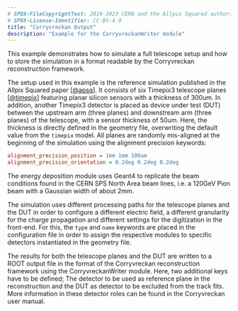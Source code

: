```yaml
---
# SPDX-FileCopyrightText: 2019-2023 CERN and the Allpix Squared authors
# SPDX-License-Identifier: CC-BY-4.0
title: "Corryvreckan Output"
description: "Example for the CorryvreckanWriter module"
---
```


This example demonstrates how to simulate a full telescope setup and how to store the simulation in a format readable by the Corryvreckan reconstruction framework.

The setup used in this example is the reference simulation published in the Allpix Squared paper \[[@apsq]\].
It consists of six Timepix3 telescope planes \[[@timepix]\] featuring planar silicon sensors with a thickness of 300um.
In addition, another Timepix3 detector is placed as device under test (DUT) between the upstream arm (three planes) and downstream arm (three planes) of the telescope, with a sensor thickness of 50um.
Here, the thickness is directly defined in the geometry file, overwriting the default value from the `timepix` model.
All planes are randomly mis-aligned at the beginning of the simulation using the alignment precision keywords:

```ini
alignment_precision_position = 1mm 1mm 100um
alignment_precision_orientation = 0.2deg 0.2deg 0.2deg
```

The energy deposition module uses Geant4 to replicate the beam conditions found in the CERN SPS North Area beam lines, i.e. a 120GeV Pion beam with a Gaussian width of about 2mm.

The simulation uses different processing paths for the telescope planes and the DUT in order to configure a different electric field, a different granularity for the charge propagation and different settings for the digitization in the front-end.
For this, the `type` and `name` keywords are placed in the configuration file in order to assign the respective modules to specific detectors instantiated in the geometry file.

The results for both the telescope planes and the DUT are written to a ROOT output file in the format of the Corryvreckan reconstruction framework using the CorryvreckanWriter module. Here, two additional keys have to be defined; The detector to be used as reference plane in the reconstruction and the DUT as detector to be excluded from the track fits. More information in these detector roles can be found in the Corryvreckan user manual.

[@apsq]: https://dx.doi.org/10.1016/j.nima.2018.06.020
[@timepix]: http://dx.doi.org/10.1016/j.nima.2007.08.079
